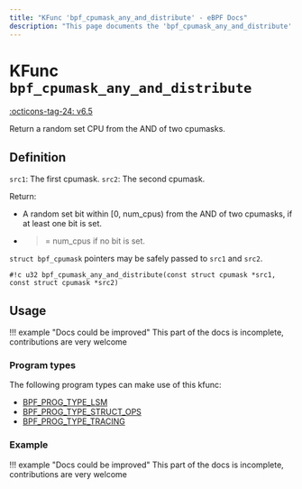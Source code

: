 ```yaml
---
title: "KFunc 'bpf_cpumask_any_and_distribute' - eBPF Docs"
description: "This page documents the 'bpf_cpumask_any_and_distribute' eBPF kfunc, including its defintion, usage, program types that can use it, and examples."
---
```

# KFunc `bpf_cpumask_any_and_distribute`

<!-- [FEATURE_TAG](bpf_cpumask_any_and_distribute) -->
[:octicons-tag-24: v6.5](https://github.com/torvalds/linux/commit/f983be917332ea5e03f689e12c6668be48cb4cfe)
<!-- [/FEATURE_TAG] -->

Return a random set CPU from the AND of two cpumasks.

## Definition

`src1`: The first cpumask.
`src2`: The second cpumask.

Return:
* A random set bit within [0, num_cpus) from the AND of two cpumasks, if at
  least one bit is set.
* >= num_cpus if no bit is set.

`struct bpf_cpumask` pointers may be safely passed to `src1` and `src2`.

<!-- [KFUNC_DEF] -->
`#!c u32 bpf_cpumask_any_and_distribute(const struct cpumask *src1, const struct cpumask *src2)`
<!-- [/KFUNC_DEF] -->

## Usage

!!! example "Docs could be improved"
    This part of the docs is incomplete, contributions are very welcome

### Program types

The following program types can make use of this kfunc:

<!-- [KFUNC_PROG_REF] -->
- [BPF_PROG_TYPE_LSM](../program-type/BPF_PROG_TYPE_LSM.md)
- [BPF_PROG_TYPE_STRUCT_OPS](../program-type/BPF_PROG_TYPE_STRUCT_OPS.md)
- [BPF_PROG_TYPE_TRACING](../program-type/BPF_PROG_TYPE_TRACING.md)
<!-- [/KFUNC_PROG_REF] -->

### Example

!!! example "Docs could be improved"
    This part of the docs is incomplete, contributions are very welcome

